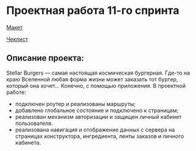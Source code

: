 # Проектная работа 11-го спринта

[Макет](<https://www.figma.com/file/vIywAvqfkOIRWGOkfOnReY/React-Fullstack_-Проектные-задачи-(3-месяца)_external_link?type=design&node-id=0-1&mode=design>)

[Чеклист](https://www.notion.so/praktikum/0527c10b723d4873aa75686bad54b32e?pvs=4)

## Описание проекта:
Stellar Burgers — самая настоящая космическая бургерная. Где-то на краю Вселенной любая форма жизни может заказать тот бургер, который она хочет… Конечно, с помощью приложения.
В проектной работе:
 - подключен роутер и реализованы маршруты;
 - добавлено глобальное состояние и подключено к страницам;
 - реализован механизм авторизации и защищен личный кабинет пользователя.
 - реализована навигация и отображение данных с сервера на страницах конструктора, ингредиента, ленты заказов и личного кабинета.
